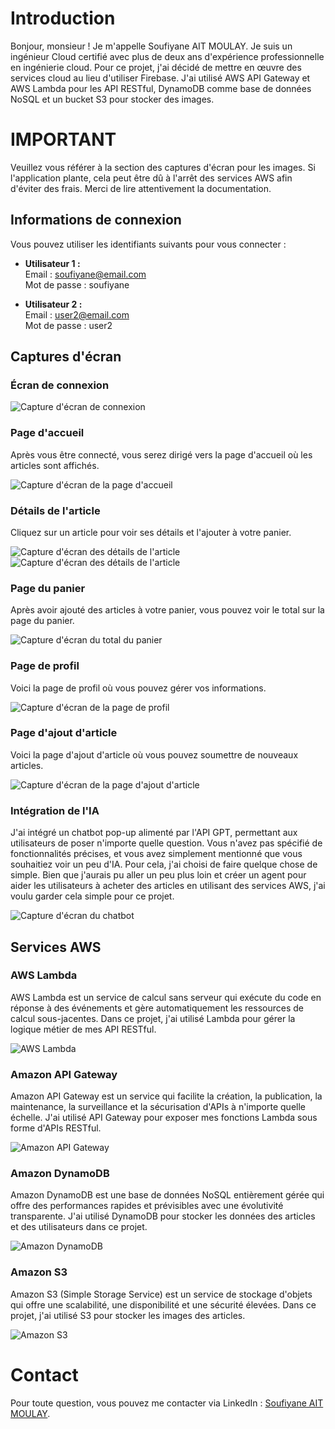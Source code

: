 # Introduction

Bonjour, monsieur ! Je m'appelle Soufiyane AIT MOULAY. Je suis un ingénieur Cloud certifié avec plus de deux ans d'expérience professionnelle en ingénierie cloud. Pour ce projet, j'ai décidé de mettre en œuvre des services cloud au lieu d'utiliser Firebase. J'ai utilisé AWS API Gateway et AWS Lambda pour les API RESTful, DynamoDB comme base de données NoSQL et un bucket S3 pour stocker des images.


# IMPORTANT

Veuillez vous référer à la section des captures d'écran pour les images. Si l'application plante, cela peut être dû à l'arrêt des services AWS afin d'éviter des frais. Merci de lire attentivement la documentation.


## Informations de connexion

Vous pouvez utiliser les identifiants suivants pour vous connecter :

- **Utilisateur 1 :**  
  Email : soufiyane@email.com  
  Mot de passe : soufiyane  

- **Utilisateur 2 :**  
  Email : user2@email.com  
  Mot de passe : user2  

## Captures d'écran

### Écran de connexion

![Capture d'écran de connexion](screenshots/project/login.png)

### Page d'accueil

Après vous être connecté, vous serez dirigé vers la page d'accueil où les articles sont affichés.

![Capture d'écran de la page d'accueil](screenshots/project/homePage.png)

### Détails de l'article

Cliquez sur un article pour voir ses détails et l'ajouter à votre panier.

![Capture d'écran des détails de l'article](screenshots/project/detail.png)
![Capture d'écran des détails de l'article](screenshots/project/detail2.png)

### Page du panier

Après avoir ajouté des articles à votre panier, vous pouvez voir le total sur la page du panier.

![Capture d'écran du total du panier](screenshots/project/cart.png)

### Page de profil

Voici la page de profil où vous pouvez gérer vos informations.

![Capture d'écran de la page de profil](screenshots/project/profile.png)

### Page d'ajout d'article

Voici la page d'ajout d'article où vous pouvez soumettre de nouveaux articles.

![Capture d'écran de la page d'ajout d'article](screenshots/project/addArticle.png)

### Intégration de l'IA

J'ai intégré un chatbot pop-up alimenté par l'API GPT, permettant aux utilisateurs de poser n'importe quelle question. Vous n'avez pas spécifié de fonctionnalités précises, et vous avez simplement mentionné que vous souhaitiez voir un peu d'IA. Pour cela, j'ai choisi de faire quelque chose de simple. Bien que j'aurais pu aller un peu plus loin et créer un agent pour aider les utilisateurs à acheter des articles en utilisant des services AWS, j'ai voulu garder cela simple pour ce projet.

![Capture d'écran du chatbot](screenshots/project/chat.png)

## Services AWS

### AWS Lambda
AWS Lambda est un service de calcul sans serveur qui exécute du code en réponse à des événements et gère automatiquement les ressources de calcul sous-jacentes. Dans ce projet, j'ai utilisé Lambda pour gérer la logique métier de mes API RESTful.

![AWS Lambda](screenshots/aws/lambda.png)

### Amazon API Gateway
Amazon API Gateway est un service qui facilite la création, la publication, la maintenance, la surveillance et la sécurisation d'APIs à n'importe quelle échelle. J'ai utilisé API Gateway pour exposer mes fonctions Lambda sous forme d'APIs RESTful.

![Amazon API Gateway](screenshots/aws/apigateway.png)

### Amazon DynamoDB
Amazon DynamoDB est une base de données NoSQL entièrement gérée qui offre des performances rapides et prévisibles avec une évolutivité transparente. J'ai utilisé DynamoDB pour stocker les données des articles et des utilisateurs dans ce projet.

![Amazon DynamoDB](screenshots/aws/dynamodb.png)

### Amazon S3
Amazon S3 (Simple Storage Service) est un service de stockage d'objets qui offre une scalabilité, une disponibilité et une sécurité élevées. Dans ce projet, j'ai utilisé S3 pour stocker les images des articles.

![Amazon S3](screenshots/aws/s3.png)

# Contact

Pour toute question, vous pouvez me contacter via LinkedIn : [Soufiyane AIT MOULAY](https://www.linkedin.com/in/soufiiyane/).

